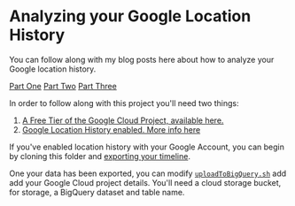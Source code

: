 # Analyzing your Google Location History

You can follow along with my blog posts here about how to analyze your Google
location history.

[Part One](http://www.chipoglesby.com/2018/03/2018-analyzing-google-location-historyI/)
[Part Two](http://www.chipoglesby.com/2018/03/2018-analyzing-google-location-historyII/)
[Part Three](http://www.chipoglesby.com/2018/03/analyzing-google-location-historyIII/)

In order to follow along with this project you'll need two things:

1. [A Free Tier of the Google Cloud Project, available here.](https://cloud.google.com/free/)
2. [Google Location History enabled. More info here](https://support.google.com/accounts/answer/3118687?hl=en)

If you've enabled location history with your Google Account, you can begin by
cloning this folder and [exporting your timeline](https://www.google.com/maps/timeline).

One your data has been exported, you can modify [`uploadToBigQuery.sh`](uploadToBigQuery.sh)
add add your Google Cloud project details. You'll need a cloud storage bucket,
for storage, a BigQuery dataset and table name.

